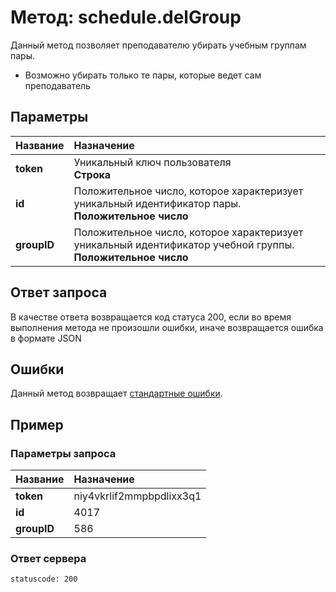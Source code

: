 # Метод: schedule.delGroup<a name="schedule.delGroup"/>

Данный метод позволяет преподавателю убирать учебным группам пары.
- Возможно убирать только те пары, которые ведет сам преподаватель

## Параметры
| Название     | Назначение     |
| :------------- | :------------- |
| **token** | Уникальный ключ пользователя <br> **Строка**
| **id**       | Положительное число, которое характеризует уникальный идентификатор пары. <br> **Положительное число**
| **groupID**       | Положительное число, которое характеризует уникальный идентификатор учебной группы. <br> **Положительное число**

## Ответ запроса
В качестве ответа возвращается код статуса 200, если во время выполнения метода не произошли ошибки, иначе возвращается ошибка в формате JSON


## Ошибки
Данный метод возвращает [стандартные ошибки](#errors).<br>

## Пример

### Параметры запроса
| Название     | Назначение     |
| :------------- | :------------- |
| **token** | niy4vkrlif2mmpbpdlixx3q1
| **id**       | 4017
| **groupID** | 586

### Ответ сервера

```
statuscode: 200
```
